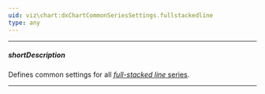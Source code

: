 ```yaml
---
uid: viz\chart:dxChartCommonSeriesSettings.fullstackedline
type: any
---
```

---
##### shortDescription
Defines common settings for all [*full-stacked line* series](/api-reference/10%20UI%20Components/dxChart/5%20Series%20Types/FullStackedLineSeries '/Documentation/ApiReference/UI_Components/dxChart/Series_Types/FullStackedLineSeries/').

---
